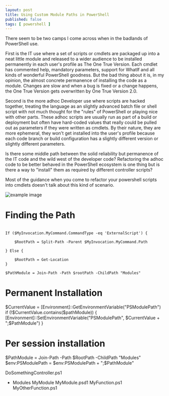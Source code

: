 ```yaml
---
layout: post
title: Using Custom Module Paths in PowerShell
published: false 
tags: [ powershell ]
---
```


There seem to be two camps I come across when in the badlands of PowerShell use. 

First is the IT use where a set of scripts or cmdlets are packaged up into 
a neat little module and released to a wider audience to be installed permanently 
in each user's profile as The One True Version. Each cmdlet has commented help, 
mandatory parameters, support for WhatIf and all kinds of wonderful PowerShell 
goodness. But the bad thing about it is, in my opinion, the almost concrete 
permanence of installing the code as a module. Changes are slow and when a bug is 
fixed or a change happens, the One True Version gets overwritten by One True 
Version 2.0. 

Second is the more adhoc Developer use where scripts are hacked together, treating 
the language as an slightly advanced batch file or shell script with not much 
thought for the "rules" of PowerShell or playing nice with other parts. These adhoc 
scripts are usually run as part of a build or deployment but often have hard-coded 
values that really could be pulled out as parameters if they were written as cmdlets. By 
their nature, they are more ephemeral, they won't get installed into the user's 
profile because each code branch or build configuration has a slightly different version 
or slightly different parameters. 

Is there some middle path between the solid reliability but permanence of the IT code 
and the wild west of the developer code? Refactoring the adhoc code to be better behaved 
in the PowerShell ecosystem is one thing but is there a way to "install" them as 
required by different controller scripts?           

Most of the guidance when you come to refactor your powershell scripts into cmdlets 
doesn't talk about this kind of scenario.  

![example image](/img/posts/using-custom-module-paths-in-powershell/example-image.png)

# Finding the Path

~~~

If ($MyInvocation.MyCommand.CommandType -eq 'ExternalScript') {
	
	$RootPath = Split-Path -Parent $MyInvocation.MyCommand.Path
	
} Else {
	
	$RootPath = Get-Location
}

$PathModule = Join-Path -Path $rootPath -ChildPath "Modules"

~~~

# Permanent Installation


$CurrentValue = [Environment]::GetEnvironmentVariable("PSModulePath")
if (!$CurrentValue.contains($pathModule)) {
	[Environment]::SetEnvironmentVariable("PSModulePath", $CurrentValue + ";$PathModule")
}


# Per session installation

$PathModule = Join-Path -Path $RootPath -ChildPath "Modules"
$env:PSModulePath = $env:PSModulePath + ";$PathModule"


DoSomethingController.ps1
+ Modules
	MyModule
		MyModule.psd1
		MyFunction.ps1
		MyOtherFunction.ps1
		